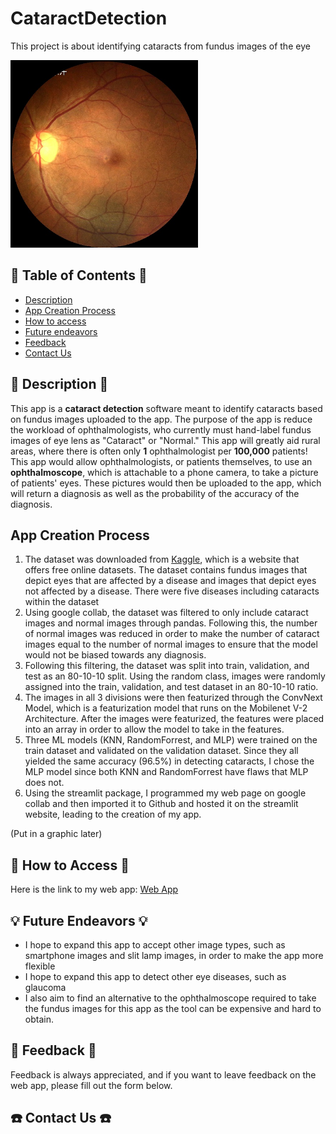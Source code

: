 # CataractDetection
This project is about identifying cataracts from fundus images of the eye

<img src="images/2800_left.jpg" width="300" />

## :closed_book: Table of Contents :closed_book:
- [Description](#-description)
- [App Creation Process](#-app-creation-process)
- [How to access](#-how-to-access)
- [Future endeavors](#-future-endeavors)
- [Feedback](#-feedback)
- [Contact Us](#-contact-us)


## :iphone: Description :iphone:

This app is a **cataract detection** software meant to identify cataracts based on fundus images uploaded to the app. The purpose of the app is reduce the workload of ophthalmologists, who currently must hand-label fundus images of eye lens as "Cataract" or "Normal." This app will greatly aid rural areas, where there is often only **1** ophthalmologist per **100,000** patients! This app would allow ophthalmologists, or patients themselves, to use an **ophthalmoscope**, which is attachable to a phone camera, to take a picture of patients' eyes. These pictures would then be uploaded to the app, which will return a diagnosis as well as the probability of the accuracy of the diagnosis.



## App Creation Process 

1. The dataset was downloaded from [Kaggle](https://www.kaggle.com/datasets/andrewmvd/ocular-disease-recognition-odir5k), which is a website that offers free online datasets. The dataset contains fundus images that depict eyes that are affected by a disease and images that depict eyes not affected by a disease. There were five diseases including cataracts within the dataset 
2. Using google collab, the dataset was filtered to only include cataract images and normal images through pandas. Following this, the number of normal images was reduced in order to make the number of cataract images equal to the number of normal images to ensure that the model would not be biased towards any diagnosis.
3. Following this filtering, the dataset was split into train, validation, and test as an 80-10-10 split. Using the random class, images were randomly assigned into the train, validation, and test dataset in an 80-10-10 ratio.
4. The images in all 3 divisions were then featurized through the ConvNext Model, which is a featurization model that runs on the Mobilenet V-2 Architecture. After the images were featurized, the features were placed into an array in order to allow the model to take in the features.
5. Three ML models (KNN, RandomForrest, and MLP) were trained on the train dataset and validated on the validation dataset. Since they all yielded the same accuracy (96.5%) in detecting cataracts, I chose the MLP model since both KNN and RandomForrest have flaws that MLP does not.
6. Using the streamlit package, I programmed my web page on google collab and then imported it to Github and hosted it on the streamlit website, leading to the creation of my app.

(Put in a graphic later)





## :door: How to Access :door:
Here is the link to my web app:
[Web App](https://cataractdetection-7uyam4zpqgsfcopp6yscyn.streamlit.app/)



## :bulb: Future Endeavors :bulb:

- I hope to expand this app to accept other image types, such as smartphone images and slit lamp images, in order to make the app more flexible
- I hope to expand this app to detect other eye diseases, such as glaucoma
- I also aim to find an alternative to the ophthalmoscope required to take the fundus images for this app as the tool can be expensive and hard to obtain.

## :speech_balloon: Feedback :speech_balloon:
Feedback is always appreciated, and if you want to leave feedback on the web app, please fill out the form below.

## :phone: Contact Us :phone:

